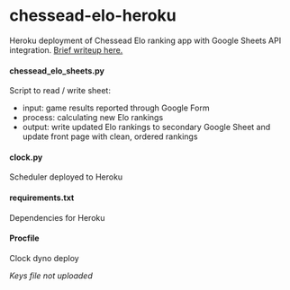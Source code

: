 # chessead-elo-heroku
Heroku deployment of Chessead Elo ranking app with Google Sheets API integration. <a href="https://jbachlombardo.wordpress.com/2020/02/26/heroku-the-google-sheets-api-deploying-chesseads-elo-calculator/">Brief writeup here.</a>

#### chessead_elo_sheets.py
Script to read / write sheet: 
- input: game results reported through Google Form
- process: calculating new Elo rankings
- output: write updated Elo rankings to secondary Google Sheet and update front page with clean, ordered rankings

#### clock.py
Scheduler deployed to Heroku

#### requirements.txt
Dependencies for Heroku

#### Procfile
Clock dyno deploy

*Keys file not uploaded*
